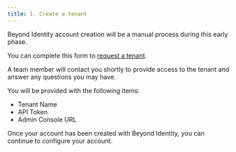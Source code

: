 ```yaml
---
title: 1. Create a tenant
---
```

Beyond Identity account creation will be a manual process during this early phase.

You can complete this form to [request a tenant](https://forms.gle/3BvBsthE8ga4ohSd7).

A team member will contact you shortly to provide access to the tenant and answer any questions you may have.

You will be provided with the following items:
* Tenant Name
* API Token
* Admin Console URL

Once your account has been created with Beyond Identity, you can continue to configure your account. 